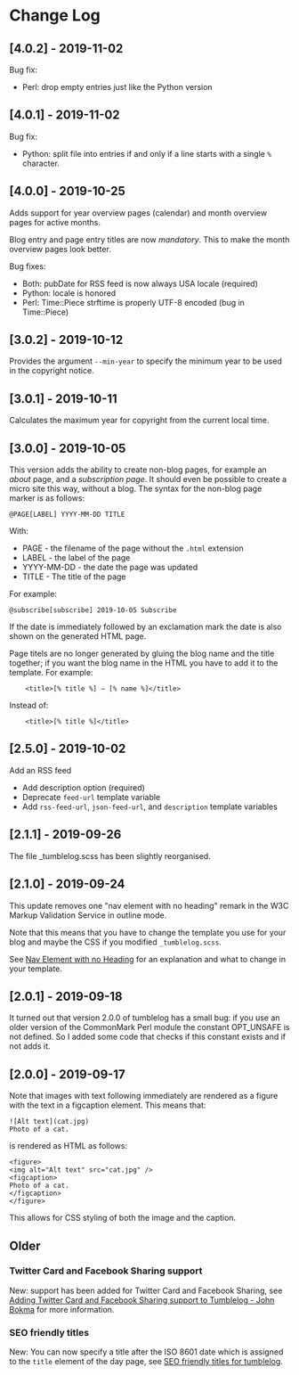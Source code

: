 # Change Log

## [4.0.2] - 2019-11-02

Bug fix:

  - Perl: drop empty entries just like the Python version

## [4.0.1] - 2019-11-02

Bug fix:

  - Python: split file into entries if and only if a line starts with
    a single `%` character.

## [4.0.0] - 2019-10-25

Adds support for year overview pages (calendar) and month overview
pages for active months.

Blog entry and page entry titles are now *mandatory*. This to make
the month overview pages look better.

Bug fixes:

 - Both: pubDate for RSS feed is now always USA locale (required)
 - Python: locale is honored
 - Perl: Time::Piece strftime is properly UTF-8 encoded (bug in Time::Piece)

## [3.0.2] - 2019-10-12

Provides the argument `--min-year` to specify the minimum year to be
used in the copyright notice.

## [3.0.1] - 2019-10-11

Calculates the maximum year for copyright from the current local time.

## [3.0.0] - 2019-10-05

This version adds the ability to create non-blog pages, for example an *about* page, and a *subscription page*. It should even be possible to create a micro site this way, without a blog. The syntax for the non-blog page marker is as follows:

```
@PAGE[LABEL] YYYY-MM-DD TITLE
```

With:

 - PAGE - the filename of the page without the `.html` extension
 - LABEL - the label of the page
 - YYYY-MM-DD - the date the page was updated
 - TITLE - The title of the page

For example:

```
@subscribe[subscribe] 2019-10-05 Subscribe
```

If the date is immediately followed by an exclamation mark the date is also shown on the generated HTML page.

Page titels are no longer generated by gluing the blog name and the title together; if you want the blog name in the HTML you have to add it to the template. For example:

```
    <title>[% title %] — [% name %]</title>
```

Instead of:

```
    <title>[% title %]</title>
```

## [2.5.0] - 2019-10-02

Add an RSS feed

 - Add description option (required)
 - Deprecate `feed-url` template variable
 - Add `rss-feed-url`, `json-feed-url`, and `description` template variables

## [2.1.1] - 2019-09-26

The file _tumblelog.scss has been slightly reorganised.

## [2.1.0] - 2019-09-24

This update removes one "nav element with no heading" remark in the W3C
Markup Validation Service in outline mode.

Note that this means that you have to change the template you use for your blog and maybe the CSS if you modified `_tumblelog.scss`.

See [Nav Element with no Heading](http://johnbokma.com/blog/2019/09/24/nav-element-with-no-heading.html) for an explanation and what to change in your template.

## [2.0.1] - 2019-09-18

It turned out that version 2.0.0 of tumblelog has a small bug: if you use an older version of the CommonMark Perl module the constant OPT_UNSAFE is not defined. So I added some code that checks if this constant exists and if not adds it.

## [2.0.0] - 2019-09-17

Note that images with text following immediately are rendered as a
figure with the text in a figcaption element. This means that:

```
![Alt text](cat.jpg)
Photo of a cat.
```

is rendered as HTML as follows:

```
<figure>
<img alt="Alt text" src="cat.jpg" />
<figcaption>
Photo of a cat.
</figcaption>
</figure>
```

This allows for CSS styling of both the image and the caption.

## Older

### Twitter Card and Facebook Sharing support

New: support has been added for Twitter Card and Facebook Sharing, see
[Adding Twitter Card and Facebook Sharing support to Tumblelog - John
Bokma](http://johnbokma.com/blog/2019/08/11/adding-twitter-card-and-facebook-sharing-support-to-tumblelog.html)
for more information.

### SEO friendly titles

New: You can now specify a title after the ISO 8601 date which is
assigned to the `title` element of the day page, see [SEO friendly titles for tumblelog](http://johnbokma.com/blog/2019/04/12/seo-friendly-titles-for-tumblelog.html).
